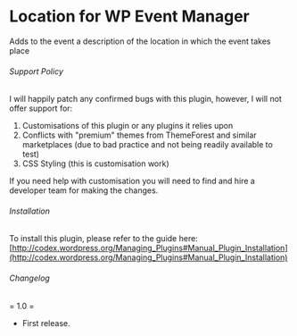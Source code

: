 # Location for WP Event Manager

Adds to the event a description of the location in which the event takes place

###### Support Policy

I will happily patch any confirmed bugs with this plugin, however, I will not offer support for:

1. Customisations of this plugin or any plugins it relies upon
2. Conflicts with "premium" themes from ThemeForest and similar marketplaces (due to bad practice and not being readily available to test)
3. CSS Styling (this is customisation work)

If you need help with customisation you will need to find and hire a developer team for making the changes.

###### Installation

To install this plugin, please refer to the guide here: [http://codex.wordpress.org/Managing_Plugins#Manual_Plugin_Installation](http://codex.wordpress.org/Managing_Plugins#Manual_Plugin_Installation)

###### Changelog 

= 1.0 =
* First release.